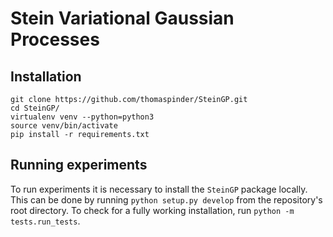 # Stein Variational Gaussian Processes

## Installation

```{python}
git clone https://github.com/thomaspinder/SteinGP.git
cd SteinGP/
virtualenv venv --python=python3
source venv/bin/activate
pip install -r requirements.txt
```

## Running experiments

To run experiments it is necessary to install the `SteinGP` package locally. This can be done by running `python setup.py develop` from the repository's root directory. To check for a fully working installation, run `python -m tests.run_tests`.
